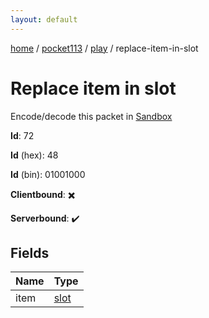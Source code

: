 ```yaml
---
layout: default
---
```


[home](/)  /  [pocket113](/protocol/pocket113)  /  [play](/protocol/pocket113/play)  /  replace-item-in-slot

# Replace item in slot

Encode/decode this packet in [Sandbox](../../../sandbox/pocket113#play.replace_item_in_slot)

**Id**: 72

**Id** (hex): 48

**Id** (bin): 01001000

**Clientbound**: ✖️

**Serverbound**: ✔️

## Fields

Name | Type
---|---
item | [slot](/protocol/pocket113/types/slot)
